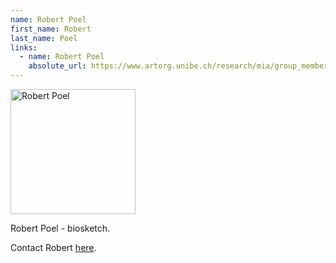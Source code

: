 ```yaml
---
name: Robert Poel
first_name: Robert
last_name: Poel
links:
  - name: Robert Poel
    absolute_url: https://www.artorg.unibe.ch/research/mia/group_members/members/poel_robert/index_eng.html
---
```


<img src="/bart25/assets/images/unknown-rt.jpeg" alt="Robert Poel" width="200"/>

Robert Poel - biosketch.

Contact Robert [here](mailto:robert.poel@insel.ch).